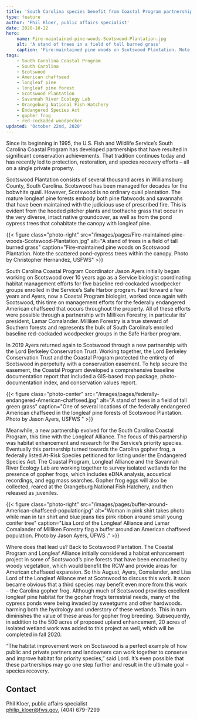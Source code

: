 ```yaml
---
title: 'South Carolina species benefit from Coastal Program partnerships'
type: feature
author: 'Phil Kloer, public affairs specialist'
date: 2020-10-22
hero:
    name: Fire-maintained-pine-woods-Scotswood-Plantation.jpg
    alt: 'A stand of trees in a field of tall burned grass'
    caption: 'Fire-maintained pine woods on Scotswood Plantation. Note the scattered pond-cypress trees within the canopy. Photo by Christopher Hernandez, USFWS'
tags:
    - South Carolina Coastal Program 
    - South Carolina
    - Scotswood
    - American chaffseed
    - longleaf pine 
    - longleaf pine forest
    - Scotswood Plantation
    - Savannah River Ecology Lab
    - Orangeburg National Fish Hatchery
    - Endangered Species Act
    - gopher frog
    - red-cockaded woodpecker
updated: 'October 22nd, 2020'
---
```


Since its beginning in 1995, the U.S. Fish and Wildlife Service’s South Carolina Coastal Program has developed partnerships that have resulted in significant conservation achievements. That tradition continues today and has recently led to protection, restoration, and species recovery efforts – all on a single private property. 

Scotswood Plantation consists of several thousand acres in Williamsburg County, South Carolina. Scotswood has been managed for decades for the bobwhite quail. However, Scotswood is no ordinary quail plantation. The mature longleaf pine forests embody both pine flatwoods and savannahs that have been maintained with the judicious use of prescribed fire. This is evident from the hooded pitcher plants and toothache grass that occur in the very diverse, intact native groundcover, as well as from the pond cypress trees that cohabitate the canopy with longleaf pine.   

{{< figure class="photo-right" src="/images/pages/Fire-maintained-pine-woods-Scotswood-Plantation.jpg" alt="A stand of trees in a field of tall burned grass" caption="Fire-maintained pine woods on Scotswood Plantation. Note the scattered pond-cypress trees within the canopy. Photo by Christopher Hernandez, USFWS" >}}

South Carolina Coastal Program Coordinator Jason Ayers initially began working on Scotswood over 10 years ago as a Service biologist coordinating habitat management efforts for five baseline red-cockaded woodpecker groups enrolled in the Service’s Safe Harbor program.  Fast forward a few years and Ayers, now a Coastal Program biologist, worked once again with Scotswood, this time on management efforts for the federally endangered American chaffseed that occurs throughout the property. All of these efforts were possible through a partnership with Milliken Forestry, in particular its’ president, Lamar Comalander. Milliken Forestry is a true steward of Southern forests and represents the bulk of South Carolina’s enrolled baseline red-cockaded woodpecker groups in the Safe Harbor program.   

In 2019 Ayers returned again to Scotswood through a new partnership with the Lord Berkeley Conservation Trust. Working together, the Lord Berkeley Conservation Trust and the Coastal Program protected the entirety of Scotswood in perpetuity with a conservation easement. To help secure the easement, the Coastal Program developed a comprehensive baseline documentation report that included a GIS-based map package, photo-documentation index, and conservation values report.

{{< figure class="photo-center" src="/images/pages/federally-endangered-American-chaffseed.jpg" alt="A stand of trees in a field of tall green grass" caption="One of several locations of the federally endangered American chaffseed in the longleaf pine forests of Scotswood Plantation. Photo by Jason Ayers, USFWS " >}}

Meanwhile, a new partnership evolved for the South Carolina Coastal Program, this time with the Longleaf Alliance. The focus of this partnership was habitat enhancement and research for the Service’s priority species.  Eventually this partnership turned towards the Carolina gopher frog, a federally listed At-Risk Species petitioned for listing under the Endangered Species Act. The Coastal Program, Longleaf Alliance and the Savannah River Ecology Lab are working together to survey isolated wetlands for the presence of gopher frogs, which includes eDNA analysis, acoustical recordings, and egg mass searches. Gopher frog eggs will also be collected, reared at the Orangeburg National Fish Hatchery, and then released as juveniles.

{{< figure class="photo-right" src="/images/pages/buffer-around-American-chaffseed-populationjpg" alt="Woman in pink shirt takes photo while man in tan shirt and blue jeans ties pink ribbon around small young conifer tree" caption="Lisa Lord of the Longleaf Alliance and Lamar Comalander of Milliken Forestry flag a buffer around an American chaffseed population. Photo by Jason Ayers, UFWS ." >}}

Where does that lead us? Back to Scotswood Plantation. The Coastal Program and Longleaf Alliance initially considered a habitat enhancement project in some of Scotswood’s pine forests that have been encroached by woody vegetation, which would benefit the RCW and provide areas for American chaffseed expansion.  So this August, Ayers, Comalander, and Lisa Lord of the Longleaf Alliance met at Scotswood to discuss this work. It soon became obvious that a third species may benefit even more from this work – the Carolina gopher frog.  Although much of Scotswood provides excellent longleaf pine habitat for the gopher frog’s terrestrial needs, many of the cypress ponds were being invaded by sweetgums and other hardwoods. harming both the hydrology and understory of these wetlands. This in turn diminishes the value of these areas for gopher frog breeding. Subsequently, in addition to the 500 acres of proposed upland enhancement, 20 acres of isolated wetland work was added to this project as well, which will be completed in fall 2020.

“The habitat improvement work on Scotswood is a perfect example of how public and private partners and landowners can work together to conserve and improve habitat for priority species,” said Lord. It’s even possible that these partnerships may go one step further and result in the ultimate goal – species recovery.

## Contact

Phil Kloer, public affairs specialist  
[philip_kloer@fws.gov](mailto:daniel_chapman@fws.gov), (404) 679-7299
